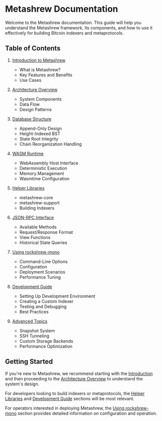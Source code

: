 # Metashrew Documentation

Welcome to the Metashrew documentation. This guide will help you understand the Metashrew framework, its components, and how to use it effectively for building Bitcoin indexers and metaprotocols.

## Table of Contents

1. [Introduction to Metashrew](./introduction.md)
   - What is Metashrew?
   - Key Features and Benefits
   - Use Cases

2. [Architecture Overview](./architecture.md)
   - System Components
   - Data Flow
   - Design Patterns

3. [Database Structure](./database.md)
   - Append-Only Design
   - Height-Indexed BST
   - State Root Integrity
   - Chain Reorganization Handling

4. [WASM Runtime](./wasm-runtime.md)
   - WebAssembly Host Interface
   - Deterministic Execution
   - Memory Management
   - Wasmtime Configuration

5. [Helper Libraries](./helper-libraries.md)
   - metashrew-core
   - metashrew-support
   - Building Indexers

6. [JSON-RPC Interface](./json-rpc.md)
   - Available Methods
   - Request/Response Format
   - View Functions
   - Historical State Queries

7. [Using rockshrew-mono](./rockshrew-mono.md)
   - Command-Line Options
   - Configuration
   - Deployment Scenarios
   - Performance Tuning

8. [Development Guide](./development.md)
   - Setting Up Development Environment
   - Creating a Custom Indexer
   - Testing and Debugging
   - Best Practices

9. [Advanced Topics](./advanced-topics.md)
   - Snapshot System
   - SSH Tunneling
   - Custom Storage Backends
   - Performance Optimization

## Getting Started

If you're new to Metashrew, we recommend starting with the [Introduction](./introduction.md) and then proceeding to the [Architecture Overview](./architecture.md) to understand the system's design.

For developers looking to build indexers or metaprotocols, the [Helper Libraries](./helper-libraries.md) and [Development Guide](./development.md) sections will be most relevant.

For operators interested in deploying Metashrew, the [Using rockshrew-mono](./rockshrew-mono.md) section provides detailed information on configuration and operation.